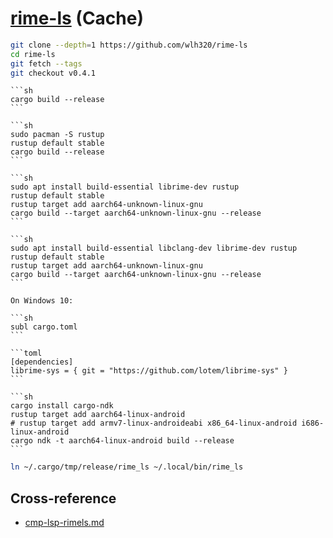 # [rime-ls](https://github.com/wlh320/rime-ls) (Cache)

```sh
git clone --depth=1 https://github.com/wlh320/rime-ls
cd rime-ls
git fetch --tags
git checkout v0.4.1
```

````{tab} Windows 10
```sh
cargo build --release
```
````

````{tab} ArchWSL (Cache)
```sh
sudo pacman -S rustup
rustup default stable
cargo build --release
```
````

````{tab} Ubuntu 24 [^1] (Cache)
```sh
sudo apt install build-essential librime-dev rustup
rustup default stable
rustup target add aarch64-unknown-linux-gnu
cargo build --target aarch64-unknown-linux-gnu --release
```
````

````{tab} Ubuntu 24 ARM (Cache)
```sh
sudo apt install build-essential libclang-dev librime-dev rustup
rustup default stable
rustup target add aarch64-unknown-linux-gnu
cargo build --target aarch64-unknown-linux-gnu --release
```
````

````{tab} Termux (Cache)
On Windows 10:

```sh
subl cargo.toml
```

```toml
[dependencies]
librime-sys = { git = "https://github.com/lotem/librime-sys" }
```

```sh
cargo install cargo-ndk
rustup target add aarch64-linux-android
# rustup target add armv7-linux-androideabi x86_64-linux-android i686-linux-android
cargo ndk -t aarch64-linux-android build --release
```
````

```sh
ln ~/.cargo/tmp/release/rime_ls ~/.local/bin/rime_ls
```

## Cross-reference

- [cmp-lsp-rimels.md](https://scillidan.github.io/notes/opt/neovim/cmp-lsp-rimels.html)